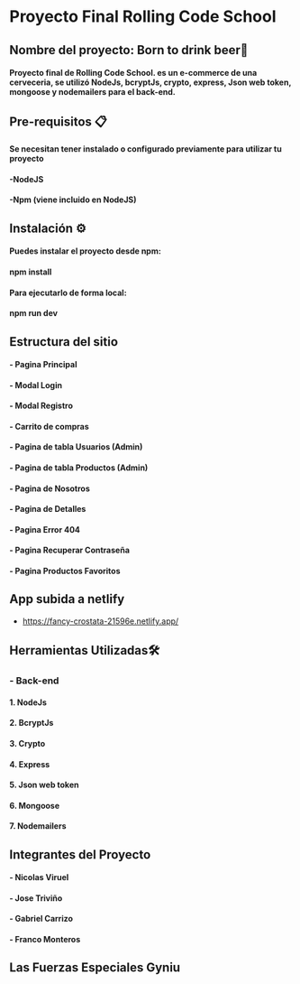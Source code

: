 #  Proyecto Final Rolling Code School

## Nombre del proyecto: Born to drink beer🍻

#### Proyecto final de Rolling Code School. es un e-commerce de una cerveceria, se utilizó NodeJs, bcryptJs, crypto, express, Json web token, mongoose y nodemailers para el back-end.

## Pre-requisitos 📋
#### Se necesitan tener instalado o configurado previamente para utilizar tu proyecto

#### -NodeJS 
#### -Npm (viene incluido en NodeJS) 

## Instalación ⚙️ 

#### Puedes instalar el proyecto desde npm:

#### npm install

#### Para ejecutarlo de forma local:

#### npm run dev

## Estructura del sitio

#### - Pagina Principal
#### - Modal Login
####  - Modal Registro
#### - Carrito de compras
#### - Pagina de tabla Usuarios (Admin)
#### - Pagina de tabla Productos (Admin)
#### - Pagina de Nosotros
#### - Pagina de Detalles
#### - Pagina Error 404
#### - Pagina Recuperar Contraseña
#### - Pagina Productos Favoritos 

## App subida a netlify

- https://fancy-crostata-21596e.netlify.app/

## Herramientas Utilizadas🛠️

### - Back-end
#### 1. NodeJs
#### 2. BcryptJs
#### 3. Crypto
#### 4. Express
#### 5. Json web token
#### 6. Mongoose
#### 7. Nodemailers


## Integrantes del Proyecto

#### - Nicolas Viruel
#### - Jose Triviño
#### - Gabriel Carrizo
#### - Franco Monteros

## Las Fuerzas Especiales Gyniu
